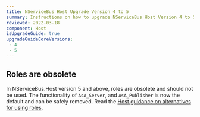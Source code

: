 ```yaml
---
title: NServiceBus Host Upgrade Version 4 to 5
summary: Instructions on how to upgrade NServiceBus Host Version 4 to 5.
reviewed: 2022-03-18
component: Host
isUpgradeGuide: true
upgradeGuideCoreVersions:
 - 4
 - 5
---
```


## Roles are obsolete

In NServiceBus.Host version 5 and above, roles are obsolete and should not be used. The functionality of `AsA_Server`, and `AsA_Publisher` is now the default and can be safely removed. Read the [Host guidance on alternatives for using roles](/nservicebus/hosting/nservicebus-host/#roles-built-in-configurations).

